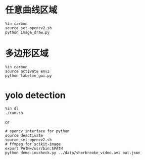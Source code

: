 # 任意曲线区域
```
%in carbon
source set-opencv2.sh
python image_draw.py
```

# 多边形区域
```
%in carbon
source activate env2
python labelme_gui.py
```

# yolo detection
```
%in dl
./run.sh

```

or 

```
# opencv interface for python
source deactivate
source set-opencv2.sh
# ffmpeg for scikit-image
export PATH=/usr/bin:$PATH
python demo-ioucheck.py ../data/sherbrooke_video.avi out.json
```
